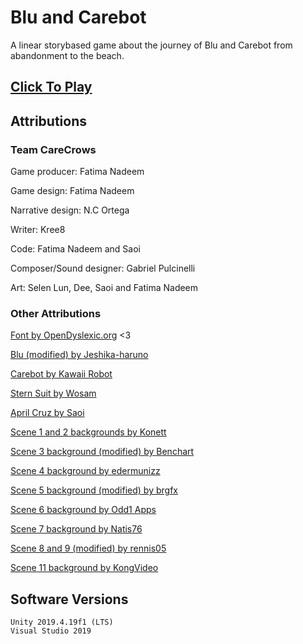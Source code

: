 # Blu and Carebot

A linear storybased game about the journey of Blu and Carebot from abandonment to the beach.

## [Click To Play](https://fat1nad.github.io/Blu-and-Carebot/)

## Attributions

### Team CareCrows

Game producer: Fatima Nadeem

Game design: Fatima Nadeem

Narrative design: N.C Ortega

Writer: Kree8

Code: Fatima Nadeem and Saoi

Composer/Sound designer: Gabriel Pulcinelli

Art: Selen Lun, Dee, Saoi and Fatima Nadeem

### Other Attributions

[Font by OpenDyslexic.org](https://opendyslexic.org/) <3


[Blu (modified) by Jeshika-haruno](https://www.clipartmax.com/middle/m2i8G6K9H7K9G6Z5_lauren-sprites-by-jeshika-haruno-wheelchair-sprite/)

[Carebot by Kawaii Robot](https://www.clipartmax.com/middle/m2i8i8G6Z5A0N4b1_kawaii-robot-kawaii-robot/)

[Stern Suit by Wosam](https://favpng.com/png_view/silver-gray-suit-middleaged-man-suit-cartoon-formal-wear-clothing-png/hhDc65R1)

[April Cruz by Saoi](http://elouai.com/gaia/online.php)


[Scene 1 and 2 backgrounds by Konett](https://konett.itch.io/modern-visual-novel-backgrounds)

[Scene 3 background (modified) by Benchart](https://www.dreamstime.com/royalty-free-stock-photography-cartoon-front-door-image24311957)

[Scene 4 background by edermunizz](https://edermunizz.itch.io/pixel-art-forest)

[Scene 5 background (modified) by brgfx](https://www.freepik.com/free-vector/isolated-cabin-wood_8974259.htm)

[Scene 6 background by Odd1 Apps](https://apkpure.com/escape-game-wooden-house/air.odd1apps.EscapeGameWoodenHouse)

[Scene 7 background by Natis76](https://www.dreamstime.com/stock-illustration-tropical-beach-background-vector-illustration-image63474393)

[Scene 8 and 9 (modified) by rennis05](https://www.deviantart.com/rennis05/art/Lake-Background-898638103)

[Scene 11 background by KongVideo](https://www.shutterstock.com/video/clip-1011394703-sunset-beach-summer-sale-theme-animated)

## Software Versions

    Unity 2019.4.19f1 (LTS)
    Visual Studio 2019
